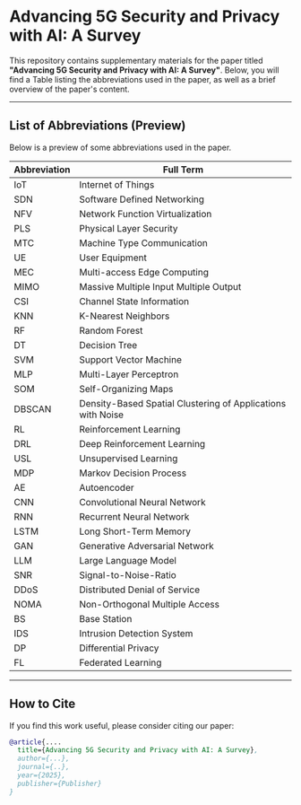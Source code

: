 # Advancing 5G Security and Privacy with AI: A Survey

This repository contains supplementary materials for the paper titled **"Advancing 5G Security and Privacy with AI: A Survey"**. Below, you will find a Table listing the abbreviations used in the paper, as well as a brief overview of the paper's content.

---

## List of Abbreviations (Preview)

Below is a preview of some abbreviations used in the paper. 

| Abbreviation | Full Term                                                   |
| ------------ | ----------------------------------------------------------- |
| IoT          | Internet of Things                                          |
| SDN          | Software Defined Networking                                 |
| NFV          | Network Function Virtualization                             |
| PLS          | Physical Layer Security                                     |
| MTC          | Machine Type Communication                                  |
| UE           | User Equipment                                              |
| MEC          | Multi-access Edge Computing                                 |
| MIMO         | Massive Multiple Input Multiple Output                      |
| CSI          | Channel State Information                                   |
| KNN          | K-Nearest Neighbors                                         |
| RF           | Random Forest                                               |
| DT           | Decision Tree                                               |
| SVM          | Support Vector Machine                                      |
| MLP          | Multi-Layer Perceptron                                      |
| SOM          | Self-Organizing Maps                                        |
| DBSCAN       | Density-Based Spatial Clustering of Applications with Noise |
| RL           | Reinforcement Learning                                      |
| DRL          | Deep Reinforcement Learning                                 |
| USL          | Unsupervised Learning                                       |
| MDP          | Markov Decision Process                                     |
| AE           | Autoencoder                                                 |
| CNN          | Convolutional Neural Network                                |
| RNN          | Recurrent Neural Network                                    |
| LSTM         | Long Short-Term Memory                                      |
| GAN          | Generative Adversarial Network                              |
| LLM          | Large Language Model                                        |
| SNR          | Signal-to-Noise-Ratio                                       |
| DDoS         | Distributed Denial of Service                               |
| NOMA         | Non-Orthogonal Multiple Access                              |
| BS           | Base Station                                                |
| IDS          | Intrusion Detection System                                  |
| DP           | Differential Privacy                                        |
| FL           | Federated Learning                                          |

---

## How to Cite

If you find this work useful, please consider citing our paper:

```bibtex
@article{....
  title={Advancing 5G Security and Privacy with AI: A Survey},
  author={...},
  journal={..},
  year={2025},
  publisher={Publisher}
}
